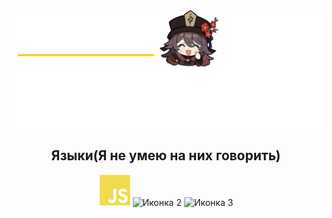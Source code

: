 <div style="margin: 0 auto">
<img src="cards/card1.png">
</div>

<div>
<h2 align="center">Языки(Я не умею на них говорить)</h2>
<p align="center">
  <img src="icons/jsicon.svg" alt="JS" width="50" />
  <img src="иконка2.png" alt="Иконка 2" width="50" />
  <img src="иконка3.png" alt="Иконка 3" width="50" />
</p>
</div>
